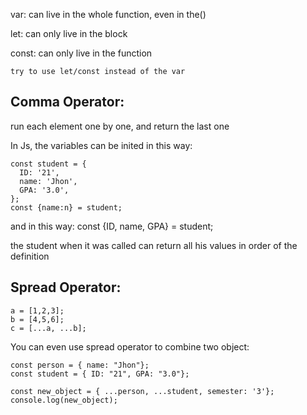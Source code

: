 var: can live in the whole function, even in the()

let: can only live in the block

const: can only live in the function

    try to use let/const instead of the var

## Comma Operator:
run each element one by one, and return the last one


In Js, the variables can be inited in this way:
```
const student = {
  ID: '21',
  name: 'Jhon',
  GPA: '3.0',
};
const {name:n} = student;
```
and in this way:
const {ID, name, GPA} = student;

the student when it was called can return all his values in order of the definition

## Spread Operator:
```
a = [1,2,3];
b = [4,5,6];
c = [...a, ...b]; 
```

You can even use spread operator to combine two object:
```
const person = { name: "Jhon"};
const student = { ID: "21", GPA: "3.0"};

const new_object = { ...person, ...student, semester: '3'};
console.log(new_object);
```






